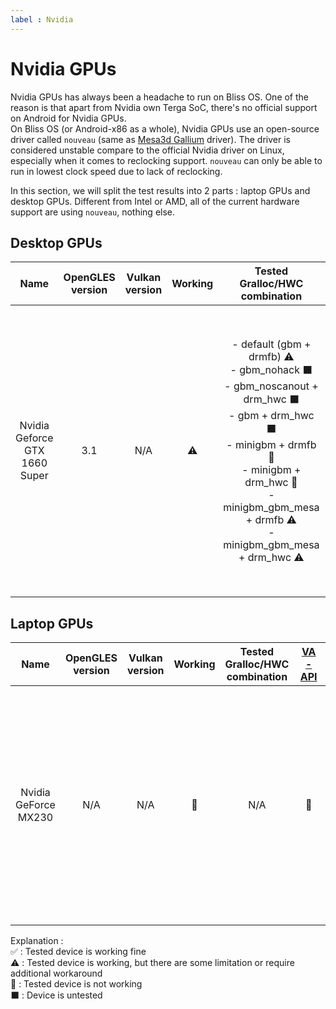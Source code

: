 ```yaml
---
label : Nvidia
---
```


# Nvidia GPUs

Nvidia GPUs has always been a headache to run on Bliss OS. One of the reason is that apart from Nvidia own Terga SoC, there's no official support on Android for Nvidia GPUs.<br>
On Bliss OS (or Android-x86 as a whole), Nvidia GPUs use an open-source driver called `nouveau` (same as [Mesa3d Gallium](https://docs.mesa3d.org/gallium/index.html) driver). The driver is considered unstable compare to the official Nvidia driver on Linux, especially when it comes to reclocking support. `nouveau` can only be able to run in lowest clock speed due to lack of reclocking.

In this section, we will split the test results into 2 parts : laptop GPUs and desktop GPUs. Different from Intel or AMD, all of the current hardware support are using `nouveau`, nothing else.

## Desktop GPUs

| **Name** | **OpenGLES version** | **Vulkan version** | **Working** | **Tested Gralloc/HWC combination** | [**VA-API**](https://en.wikipedia.org/wiki/Video_Acceleration_API) | **Notes** |
|:---:|:---:|:---:|:---:|:---:|:---|:---|
| Nvidia Geforce GTX 1660 Super | 3.1 | N/A | ⚠️ | - default (gbm + drmfb) ⚠️<br>- gbm_nohack ⬛<br>- gbm_noscanout + drm_hwc ⬛<br>- gbm + drm_hwc ⬛<br>- minigbm + drmfb 🚫<br>- minigbm + drm_hwc 🚫<br>- minigbm_gbm_mesa + drmfb ⚠️<br>- minigbm_gbm_mesa + drm_hwc ⚠️ | 🚫 | - On Bliss OS 15.8.4, Launcher3 will crash, But switching to other launcher is fine.<br>- Lots of graphics bug<br>- `vainfo` only show the GPU, meaning that this card isn't ready for hwaccel video decode yet. |

## Laptop GPUs

| **Name** | **OpenGLES version** | **Vulkan version** | **Working** | **Tested Gralloc/HWC combination** | [**VA-API**](https://en.wikipedia.org/wiki/Video_Acceleration_API) | **Tested Hardware** | **Notes** |
|:---:|:---:|:---:|:---:|:---:|:---:|---|---|
| Nvidia GeForce MX230 | N/A | N/A | 🚫 | N/A | 🚫 | - Dell Inspiron 3593 | - This card is Muxless GPU, Android doesn't support hybrid graphics yet. It's better to just blacklist loading `nouveau` for integrated GPUs instead |


Explanation : <br>
✅ : Tested device is working fine<br>
⚠️ : Tested device is working, but there are some limitation or require additional workaround<br>
🚫 : Tested device is not working<br>
⬛ : Device is untested<br>
